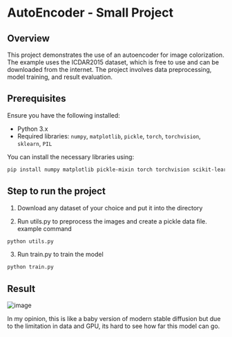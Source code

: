 # AutoEncoder - Small Project

## Overview

This project demonstrates the use of an autoencoder for image colorization. The example uses the ICDAR2015 dataset, which is free to use and can be downloaded from the internet. The project involves data preprocessing, model training, and result evaluation.

## Prerequisites

Ensure you have the following installed:
- Python 3.x
- Required libraries: `numpy`, `matplotlib`, `pickle`, `torch`, `torchvision`, `sklearn`, `PIL`

You can install the necessary libraries using:
```bash
pip install numpy matplotlib pickle-mixin torch torchvision scikit-learn pillow
```
## Step to run the project
1. Download any dataset of your choice and put it into the directory
  
2. Run utils.py to preprocess the images and create a pickle data file.
example command
```bash
python utils.py
```
3. Run train.py to train the model
```bash
python train.py
```
## Result
![image](https://github.com/user-attachments/assets/8fcc93fc-4361-4d78-922b-3432fd203201)

In my opinion, this is like a baby version of modern stable diffusion but due to the limitation in data and GPU, its hard to see how far this model can go. 
